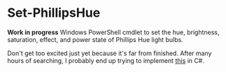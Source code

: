 # Set-PhillipsHue
**Work in progress** Windows PowerShell cmdlet to set the hue, brightness, saturation, effect, and power state of Phillips Hue light bulbs.  
  
Don't get too excited just yet because it's far from finished. After many hours of searching, I probably end up trying to implement [this](https://github.com/nstevens1040/Set-PhillipsHue/edit/main/README.md) in C#.  
